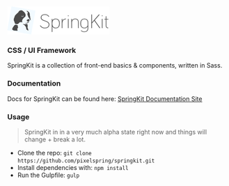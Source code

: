![SpringKit Logo](/docs/images/sk_logo.png?raw=true "SpringKit")

### CSS / UI Framework
SpringKit is a collection of front-end basics & components, written in Sass.

### Documentation
Docs for SpringKit can be found here: [SpringKit Documentation Site](https://springkit.pixelspring.co.uk)

### Usage
>SpringKit in in a very much alpha state right now and things will change + break a lot.

* Clone the repo: `git clone https://github.com/pixelspring/springkit.git`
* Install dependencies with: `npm install`
* Run the Gulpfile: `gulp`
